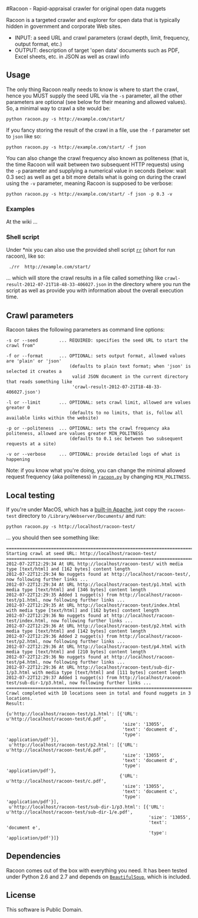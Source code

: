 #Racoon - Rapid-appraisal crawler for original open data nuggets

Racoon is a targeted crawler and explorer for open data that is typically hidden in government and corporate Web sites. 

* INPUT: a seed URL and crawl parameters (crawl depth, limit, frequency, output format, etc.)
* OUTPUT: description of target 'open data' documents such as PDF, Excel sheets, etc. in JSON as well as crawl info

## Usage

The only thing Racoon really needs to know is where to start the crawl, hence you MUST supply the seed URL via the `-s` parameter, all the other parameters are optional (see below for their meaning and allowed values). So, a minimal way to crawl a site would be:

	python racoon.py -s http://example.com/start/

If you fancy storing the result of the crawl in a file, use the `-f` parameter set to `json` like so:

	python racoon.py -s http://example.com/start/ -f json
	
You can also change the crawl frequency also known as politeness (that is, the time Racoon will wait between two subsequent HTTP requests) using the `-p` parameter and supplying a numerical value in seconds (below: wait 0.3 sec) as well as get a bit more details what is going on during the crawl using the `-v` parameter, meaning Racoon is supposed to be verbose:

	python racoon.py -s http://example.com/start/ -f json -p 0.3 -v



### Examples
At the wiki ...


### Shell script

Under *nix you can also use the provided shell script [`rr`](https://github.com/mhausenblas/Racoon/blob/master/rr) (short for run racoon), like so:

	 ./rr  http://example.com/start/

... which will store the crawl results in a file called something like `crawl-result-2012-07-21T18-48-33-406027.json` in the directory where you run the script as well as provide you with information about the overall execution time.


## Crawl parameters

Racoon takes the following parameters as command line options:

	-s or --seed		...	REQUIRED: specifies the seed URL to start the crawl from"

	-f or --format		...	OPTIONAL: sets output format, allowed values are 'plain' or 'json' 
							(defaults to plain text format; when 'json' is selected it creates a
							 valid JSON document in the current directory that reads something like
							 'crawl-result-2012-07-21T18-48-33-406027.json')

	-l or --limit		...	OPTIONAL: sets crawl limit, allowed are values greater 0
							(defaults to no limits, that is, follow all available links within the website)

	-p or --politeness	...	OPTIONAL: sets the crawl frequency aka politeness, allowed are values greater MIN_POLITNESS 
							(defaults to 0.1 sec between two subsequent requests at a site)

	-v or --verbose		...	OPTIONAL: provide detailed logs of what is happening

Note: if you know what you're doing, you can change the minimal allowed request frequency (aka politeness) in [`racoon.py`](https://github.com/mhausenblas/Racoon/blob/master/racoon.py) by changing `MIN_POLITNESS`.


## Local testing

If you're under MacOS, which has a [built-in Apache](http://macdevcenter.com/pub/a/mac/2001/12/07/apache.html "Apache Web-Serving with Mac OS X: Part 1 - O'Reilly Media"), just copy the `racoon-test` directory to `/Library/Webserver/Documents/` and run:

	python racoon.py -s http://localhost/racoon-test/

... you should then see something like:
	
	================================================================================
	Starting crawl at seed URL: http://localhost/racoon-test/
	================================================================================
	2012-07-22T12:29:34 At URL http://localhost/racoon-test/ with media type [text/html] and [162 bytes] content length
	2012-07-22T12:29:34 No nuggets found at http://localhost/racoon-test/, now following further links ...
	2012-07-22T12:29:34 At URL http://localhost/racoon-test/p1.html with media type [text/html] and [346 bytes] content length
	2012-07-22T12:29:35 Added 1 nugget(s) from http://localhost/racoon-test/p1.html, now following further links ...
	2012-07-22T12:29:35 At URL http://localhost/racoon-test/index.html with media type [text/html] and [162 bytes] content length
	2012-07-22T12:29:36 No nuggets found at http://localhost/racoon-test/index.html, now following further links ...
	2012-07-22T12:29:36 At URL http://localhost/racoon-test/p2.html with media type [text/html] and [142 bytes] content length
	2012-07-22T12:29:36 Added 2 nugget(s) from http://localhost/racoon-test/p2.html, now following further links ...
	2012-07-22T12:29:36 At URL http://localhost/racoon-test/p4.html with media type [text/html] and [210 bytes] content length
	2012-07-22T12:29:36 No nuggets found at http://localhost/racoon-test/p4.html, now following further links ...
	2012-07-22T12:29:36 At URL http://localhost/racoon-test/sub-dir-1/p3.html with media type [text/html] and [111 bytes] content length
	2012-07-22T12:29:37 Added 1 nugget(s) from http://localhost/racoon-test/sub-dir-1/p3.html, now following further links ...
	================================================================================
	Crawl completed with 10 locations seen in total and found nuggets in 3 locations.
	Result:

	{u'http://localhost/racoon-test/p1.html': [{'URL': u'http://localhost/racoon-test/d.pdf',
	                                            'size': '13055',
	                                            'text': 'document d',
	                                            'type': 'application/pdf'}],
	 u'http://localhost/racoon-test/p2.html': [{'URL': u'http://localhost/racoon-test/d.pdf',
	                                            'size': '13055',
	                                            'text': 'document d',
	                                            'type': 'application/pdf'},
	                                           {'URL': u'http://localhost/racoon-test/c.pdf',
	                                            'size': '13055',
	                                            'text': 'document c',
	                                            'type': 'application/pdf'}],
	 u'http://localhost/racoon-test/sub-dir-1/p3.html': [{'URL': u'http://localhost/racoon-test/sub-dir-1/e.pdf',
	                                                      'size': '13055',
	                                                      'text': 'document e',
	                                                      'type': 'application/pdf'}]}


## Dependencies

Racoon comes out of the box with everything you need. It has been tested under Python 2.6 and 2.7 and depends on [`BeautifulSoup`](http://www.crummy.com/software/BeautifulSoup/), which is included.

## License

This software is Public Domain.
